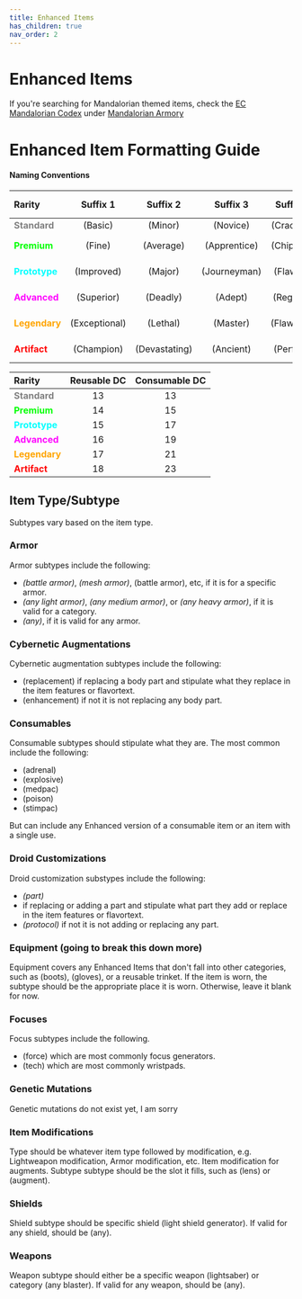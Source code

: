 ```yaml
---
title: Enhanced Items
has_children: true
nav_order: 2
---
```


# Enhanced Items

If you're searching for Mandalorian themed items, check the [EC Mandalorian Codex](<../EC Mandalorian Codex>) under [Mandalorian Armory](<../EC Mandalorian Codex/Mandalorian Armory>)

# Enhanced Item Formatting Guide

#### Naming Conventions

|Rarity|Suffix 1|Suffix 2|Suffix 3|Suffix 4|Suffix 5|
|:--|:--:|:--:|:--:|:--:|:--:|
|<font style="color:gray">**Standard**</font>|(Basic)|(Minor)|(Novice)|(Cracked)|(Mk I)|
|<font style="color:lime">**Premium**</font>|(Fine)|(Average)|(Apprentice)|(Chipped)|(Mk II)|
|<font style="color:cyan">**Prototype**</font>|(Improved)|(Major)|(Journeyman)|(Flawed)|(Mk III)|
|<font style="color:fuchsia">**Advanced**</font>|(Superior)|(Deadly)|(Adept)|(Regular)|(Mk IV)|
|<font style="color:orange">**Legendary**</font>|(Exceptional)|(Lethal)|(Master)|(Flawless)|(Mk V)|
|<font style="color:red">**Artifact**</font>|(Champion)|(Devastating)|(Ancient)|(Perfect)|(Mk VI)|

|Rarity|Reusable DC|Consumable DC|
|:--|:--:|:--:|
|<font style="color:gray">**Standard**</font>|13|13|
|<font style="color:lime">**Premium**</font>|14|15|
|<font style="color:cyan">**Prototype**</font>|15|17|
|<font style="color:fuchsia">**Advanced**</font>|16|19|
|<font style="color:orange">**Legendary**</font>|17|21|
|<font style="color:red">**Artifact**</font>|18|23|

## Item Type/Subtype
Subtypes vary based on the item type.

### Armor
Armor subtypes include the following:
- *(battle armor)*, *(mesh armor)*, (battle armor), etc, if it is for a specific armor.
- *(any light armor)*, *(any medium armor)*, or *(any heavy armor)*, if it is valid for a category.
- *(any)*, if it is valid for any armor.

### Cybernetic Augmentations
Cybernetic augmentation subtypes include the following:
- (replacement) if replacing a body part and stipulate what they replace in the item features or flavortext.
- (enhancement) if not it is not replacing any body part.

### Consumables
Consumable subtypes should stipulate what they are.
The most common include the following: 
- (adrenal)
- (explosive)
- (medpac)
- (poison)
- (stimpac)

But can include any Enhanced version of a consumable item or an item with a single use.

### Droid Customizations
Droid customization substypes include the following:
- *(part)*
 - if replacing or adding a part and stipulate what part they add or replace in the item features or flavortext.
- *(protocol)* if not it is not adding or replacing any part.

### Equipment (going to break this down more)
Equipment covers any Enhanced Items that don't fall into other categories, such as (boots), (gloves), or a reusable trinket. If the item is worn, the subtype should be the appropriate place it is worn. Otherwise, leave it blank for now.

### Focuses
Focus subtypes include the following.
- (force) which are most commonly focus generators.
- (tech) which are most commonly wristpads.

### Genetic Mutations
Genetic mutations do not exist yet, I am sorry

### Item Modifications
Type should be whatever item type followed by modification, e.g. Lightweapon modification, Armor modification, etc. Item modification for augments. Subtype subtype should be the slot it fills, such as (lens) or (augment).

### Shields
Shield subtype should be specific shield (light shield generator). If valid for any shield, should be (any).

### Weapons
Weapon subtype should either be a specific weapon (lightsaber) or category (any blaster). If valid for any weapon, should be (any).